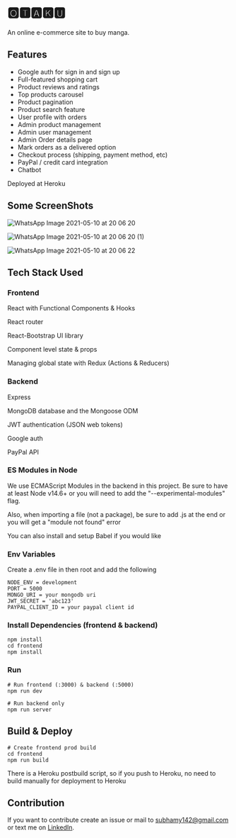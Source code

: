 # 🅾🆃🅰🅺🆄

An online e-commerce site to buy manga.


## Features

- Google auth for sign in and sign up
- Full-featured shopping cart
- Product reviews and ratings
- Top products carousel
- Product pagination
- Product search feature
- User profile with orders
- Admin product management
- Admin user management
- Admin Order details page
- Mark orders as a delivered option
- Checkout process (shipping, payment method, etc)
- PayPal / credit card integration
- Chatbot

Deployed at Heroku

## Some ScreenShots

![WhatsApp Image 2021-05-10 at 20 06 20](https://user-images.githubusercontent.com/64212940/117679122-9ddf4800-b1cd-11eb-98ec-36d48a1ac978.jpeg)

![WhatsApp Image 2021-05-10 at 20 06 20 (1)](https://user-images.githubusercontent.com/64212940/117678996-86a05a80-b1cd-11eb-806a-e3fc8bcb8d3a.jpeg)

![WhatsApp Image 2021-05-10 at 20 06 22](https://user-images.githubusercontent.com/64212940/117679188-acc5fa80-b1cd-11eb-9d47-7476e978956f.jpeg)


## Tech Stack Used
### Frontend
React with Functional Components & Hooks

React router

React-Bootstrap UI library

Component level state & props

Managing global state with Redux (Actions & Reducers)

### Backend

Express

MongoDB database and the Mongoose ODM

JWT authentication (JSON web tokens)

Google auth

PayPal API


### ES Modules in Node

We use ECMAScript Modules in the backend in this project. Be sure to have at least Node v14.6+ or you will need to add the "--experimental-modules" flag.

Also, when importing a file (not a package), be sure to add .js at the end or you will get a "module not found" error

You can also install and setup Babel if you would like

### Env Variables

Create a .env file in then root and add the following

```
NODE_ENV = development
PORT = 5000
MONGO_URI = your mongodb uri
JWT_SECRET = 'abc123'
PAYPAL_CLIENT_ID = your paypal client id
```

### Install Dependencies (frontend & backend)

```
npm install
cd frontend
npm install
```

### Run

```
# Run frontend (:3000) & backend (:5000)
npm run dev

# Run backend only
npm run server
```

## Build & Deploy

```
# Create frontend prod build
cd frontend
npm run build
```

There is a Heroku postbuild script, so if you push to Heroku, no need to build manually for deployment to Heroku



## Contribution

If you want to contribute create an issue or mail to [subhamy142@gmail.com](subhamy142@gmail.com) or text me on [LinkedIn](https://www.linkedin.com/in/subham-yadav-3493711a5/?originalSubdomain=in).

